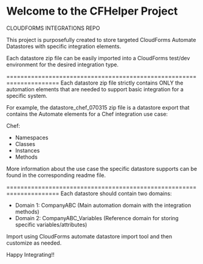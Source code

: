 Welcome to the CFHelper Project
=================================
CLOUDFORMS INTEGRATIONS REPO  

This project is purposefully created to store targeted CloudForms Automate Datastores
with specific integration elements. 

Each datastore zip file can be easily imported into a CloudForms test/dev 
environment for the desired integration type.

=====================================================================
Each datastore zip file strictly contains ONLY the automation elements that are needed
to support basic integration for a specific system. 

For example, the datastore_chef_070315 zip file is a datastore export that contains
the Automate elements for a Chef integration use case:

Chef: 
- Namespaces
- Classes
- Instances
- Methods

More information about the use case the specific datastore supports can be found in the
corresponding readme file.

=====================================================================
Each datastore should contain two domains:

- Domain 1: CompanyABC (Main automation domain with the integration methods)
- Domain 2: CompanyABC_Variables (Reference domain for storing specific variables/attributes)

Import using CloudForms automate datastore import tool and then customize as needed.

Happy Integrating!!
